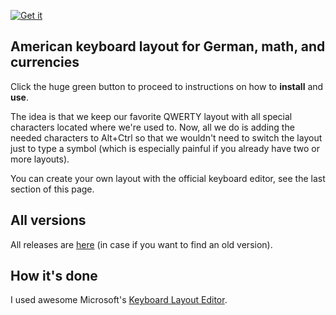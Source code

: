 
[![Get it](https://img.shields.io/static/v1?label=latest%20release&message=get%20started&color=green&style=for-the-badge)](https://github.com/WhiteBlackGoose/AmericanKeyboardLayoutForGerman/releases/tag/v3.0.0)

## American keyboard layout for German, math, and currencies

Click the huge green button to proceed to instructions on how to **install** and **use**.

The idea is that we keep our favorite QWERTY layout with all special characters located where we're used to. Now, all we do is adding the needed characters to Alt+Ctrl so that we wouldn't need to switch the layout just to type a symbol (which is especially painful if you already have two or more layouts).

You can create your own layout with the official keyboard editor, see the last section of this page.

## All versions

All releases are [here](https://github.com/WhiteBlackGoose/AmericanKeyboardLayoutForGerman/releases) (in case if you want to find an old version).

## How it's done

I used awesome Microsoft's [Keyboard Layout Editor](https://www.microsoft.com/en-us/download/details.aspx?id=102134).
